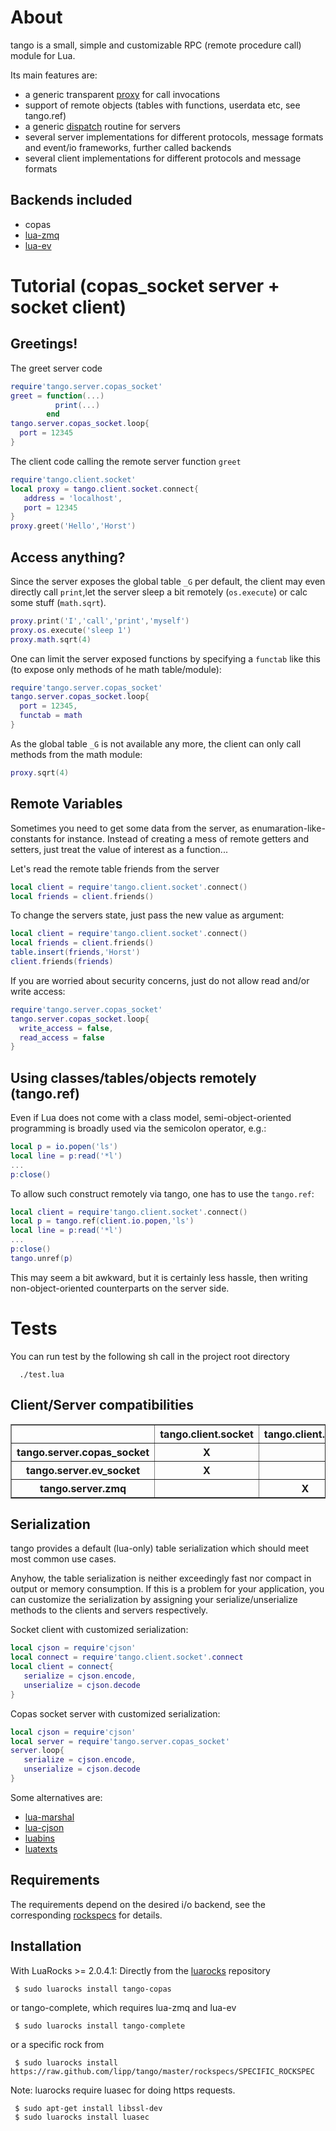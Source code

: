 About
=======

tango is a small, simple and customizable RPC (remote procedure call)
module for Lua.

Its main features are:

* a generic transparent
  [proxy](https://github.com/lipp/tango/tree/master/tango/proxy.lua)
  for call invocations
* support of remote objects (tables with functions, userdata etc, see tango.ref)
* a generic [dispatch](https://github.com/lipp/tango/tree/master/tango/dispatch.lua) routine for servers
* several server implementations for different protocols, message formats and event/io
frameworks, further called backends
* several client implementations for different protocols and message formats


Backends included
---------------------

* copas  
* [lua-zmq](https://github.com/Neopallium/lua-zmq)
* [lua-ev](https://github.com/brimworks/lua-ev)

Tutorial (copas_socket server +  socket client)
============================

Greetings!
----------

The greet server code 

```lua
require'tango.server.copas_socket'
greet = function(...)
          print(...)
        end         
tango.server.copas_socket.loop{
  port = 12345
}
```

The client code calling the remote server function `greet`
      
```lua
require'tango.client.socket'
local proxy = tango.client.socket.connect{
   address = 'localhost',
   port = 12345
}
proxy.greet('Hello','Horst')
```

Access anything?
----------------

Since the server exposes the global table `_G` per default, the client may even
directly call `print`,let the server sleep a bit remotely
(`os.execute`) or calc some stuff (`math.sqrt`).

```lua
proxy.print('I','call','print','myself')         
proxy.os.execute('sleep 1')
proxy.math.sqrt(4)
```

One can limit the server exposed functions by specifying a `functab`
like this (to expose only methods of he math table/module):

```lua
require'tango.server.copas_socket'
tango.server.copas_socket.loop{
  port = 12345,
  functab = math
}
```

As the global table `_G` is not available any more, the client can
only call methods from the math module:

```lua
proxy.sqrt(4)
```

Remote Variables
-----------------

Sometimes you need to get some data from the server, as
enumaration-like-constants for instance. Instead of creating a mess of
remote getters and setters, just treat the value of interest as a
function...

Let's read the remote table friends from the server

```lua
local client = require'tango.client.socket'.connect()
local friends = client.friends()
```

To change the servers state, just pass the new value as
argument:

```lua
local client = require'tango.client.socket'.connect()
local friends = client.friends()
table.insert(friends,'Horst')
client.friends(friends)
```

If you are worried about security concerns, just do not allow
read and/or write access:

```lua
require'tango.server.copas_socket'
tango.server.copas_socket.loop{
  write_access = false,
  read_access = false
}
```

Using classes/tables/objects remotely (tango.ref)
-----------------------------------------

Even if Lua does not come with a class model, semi-object-oriented
programming is broadly used via the semicolon operator, e.g.:

```lua
local p = io.popen('ls')
local line = p:read('*l')
...
p:close()
```

To allow such construct remotely via tango, one has to use the
`tango.ref`:

```lua
local client = require'tango.client.socket'.connect()
local p = tango.ref(client.io.popen,'ls')
local line = p:read('*l')
...
p:close()
tango.unref(p)
```

This may seem a bit awkward, but it is certainly less hassle, then
writing non-object-oriented counterparts on the server side.


Tests
=====

You can run test by the following sh call in the project root directory

      ./test.lua

Client/Server compatibilities
-----------------------------

<table border="1">               
        <tr>
                <th></th><th>tango.client.socket</th><th>tango.client.zmq</th>
        </tr>
        <tr>
                <th>tango.server.copas_socket</th><th>X</th><th></th>
        </tr>
        <tr>
                <th>tango.server.ev_socket</th><th>X</th><th></th>
        </tr>
        <tr>
                <th>tango.server.zmq</th><th></th><th>X</th>
        </tr>
</table>


Serialization
-------------
tango provides a default (lua-only) table serialization which should
meet most common use cases.

Anyhow, the table serialization is neither exceedingly fast nor
compact in output or memory consumption. If this is a problem for your application, you can
customize the serialization by assigning your serialize/unserialize
methods to the clients and servers respectively.

Socket client with customized serialization:

```lua
local cjson = require'cjson'
local connect = require'tango.client.socket'.connect
local client = connect{
   serialize = cjson.encode,
   unserialize = cjson.decode
}
```

Copas socket server with customized serialization:

```lua
local cjson = require'cjson'
local server = require'tango.server.copas_socket'
server.loop{
   serialize = cjson.encode,
   unserialize = cjson.decode
}
```

Some alternatives are:

* [lua-marshal](https://github.com/richardhundt/lua-marshal)
* [lua-cjson](http://www.kyne.com.au/~mark/software/lua-cjson.php)
* [luabins](https://github.com/agladysh/luabins)
* [luatexts](https://github.com/agladysh/luatexts)

Requirements
------------

The requirements depend on the desired i/o backend, see the
corresponding [rockspecs](https://github.com/lipp/tango/tree/master/rockspecs) for details.


Installation
-------------
With LuaRocks >= 2.0.4.1:
Directly from the [luarocks](http://www.luarocks.org) repository

     $ sudo luarocks install tango-copas
    
or tango-complete, which requires lua-zmq and lua-ev

     $ sudo luarocks install tango-complete

or a specific rock from

     $ sudo luarocks install https://raw.github.com/lipp/tango/master/rockspecs/SPECIFIC_ROCKSPEC

Note: luarocks require luasec for doing https requests.

     $ sudo apt-get install libssl-dev
     $ sudo luarocks install luasec
